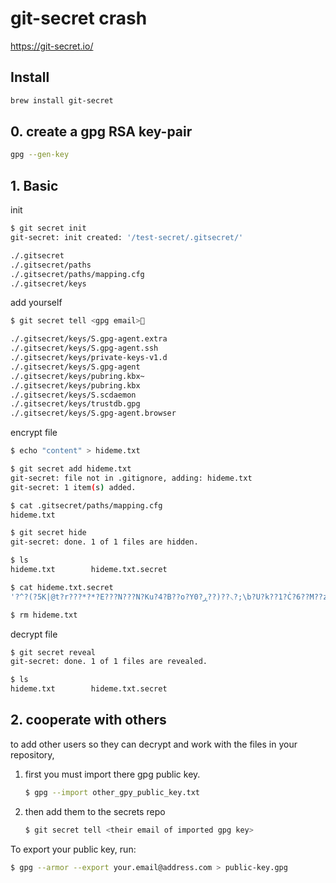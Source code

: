 
# git-secret crash

https://git-secret.io/

## Install

```bash
brew install git-secret
```

## 0. create a gpg RSA key-pair

```bash
gpg --gen-key
```

## 1. Basic

init

```bash
$ git secret init
git-secret: init created: '/test-secret/.gitsecret/'

./.gitsecret
./.gitsecret/paths
./.gitsecret/paths/mapping.cfg
./.gitsecret/keys
```

add yourself

```bash
$ git secret tell <gpg email>

./.gitsecret/keys/S.gpg-agent.extra
./.gitsecret/keys/S.gpg-agent.ssh
./.gitsecret/keys/private-keys-v1.d
./.gitsecret/keys/S.gpg-agent
./.gitsecret/keys/pubring.kbx~
./.gitsecret/keys/pubring.kbx
./.gitsecret/keys/S.scdaemon
./.gitsecret/keys/trustdb.gpg
./.gitsecret/keys/S.gpg-agent.browser
```

encrypt file

```bash
$ echo "content" > hideme.txt

$ git secret add hideme.txt
git-secret: file not in .gitignore, adding: hideme.txt
git-secret: 1 item(s) added.

$ cat .gitsecret/paths/mapping.cfg
hideme.txt

$ git secret hide
git-secret: done. 1 of 1 files are hidden.

$ ls
hideme.txt        hideme.txt.secret

$ cat hideme.txt.secret
'?^?(?5K|@t?r???*?*?E???N???N?Ku?4?B??o?Y0?ڕ??)??⸜?;\b?U?k??1?Ċ?6??M??z/(?#?i????W'

$ rm hideme.txt
```

decrypt file


```bash
$ git secret reveal
git-secret: done. 1 of 1 files are revealed.

$ ls
hideme.txt        hideme.txt.secret
```


## 2. cooperate with others

to add other users so they can decrypt and work with the files in your repository,

1. first you must import there gpg public key.
    ```bash
    $ gpg --import other_gpy_public_key.txt
    ```
2. then add them to the secrets repo
    ```bash
    $ git secret tell <their email of imported gpg key>
    ```

To export your public key, run:

```bash
$ gpg --armor --export your.email@address.com > public-key.gpg
```





